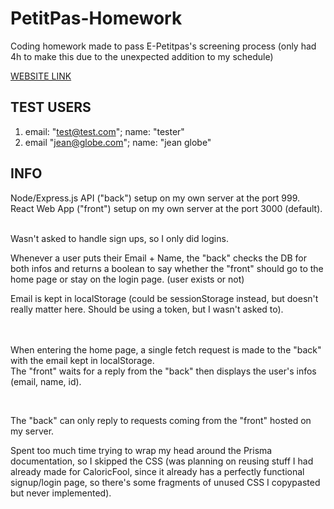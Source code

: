 # PetitPas-Homework
Coding homework made to pass E-Petitpas's screening process (only had 4h to make this due to the unexpected addition to my schedule)

[WEBSITE LINK](http://54.37.69.170:3000/)

## TEST USERS
1) email: "test@test.com"; name: "tester"
2) email "jean@globe.com"; name: "jean globe"

## INFO

Node/Express.js API ("back") setup on my own server at the port 999. <br>
React Web App ("front") setup on my own server at the port 3000 (default).
<br><br>

Wasn't asked to handle sign ups, so I only did logins.

Whenever a user puts their Email + Name, the "back" checks the DB for both infos and returns a boolean to say whether the "front" should go to the home page or stay on the login page. (user exists or not)

Email is kept in localStorage (could be sessionStorage instead, but doesn't really matter here. Should be using a token, but I wasn't asked to).

<br><br>
When entering the home page, a single fetch request is made to the "back" with the email kept in localStorage.
<br>
The "front" waits for a reply from the "back" then displays the user's infos (email, name, id).

<br>

The "back" can only reply to requests coming from the "front" hosted on my server.

Spent too much time trying to wrap my head around the Prisma documentation, so I skipped the CSS (was planning on reusing stuff I had already made for CaloricFool, since it already has a perfectly functional signup/login page, so there's some fragments of unused CSS I copypasted but never implemented).

